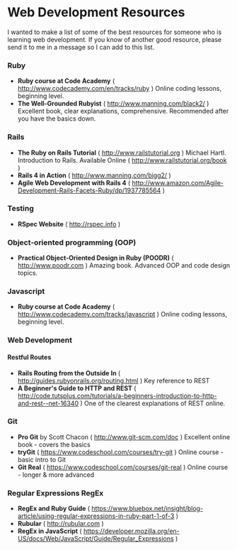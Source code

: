 Web Development Resources
=========================

I wanted to make a list of some of the best resources for someone who is learning web development. If you know of another good resource, please send it to me in a message so I can add to this list.

### Ruby  
- **Ruby course at Code Academy** ( http://www.codecademy.com/en/tracks/ruby )  Online coding lessons, beginning level.
- **The Well-Grounded Rubyist** ( http://www.manning.com/black2/ )  Excellent book, clear explanations, comprehensive. Recommended after you have the basics down.

### Rails

- **The Ruby on Rails Tutorial** ( http://www.railstutorial.org ) Michael Hartl. Introduction to Rails. Available Online ( http://www.railstutorial.org/book )
- **Rails 4 in Action** ( http://www.manning.com/bigg2/ )
- **Agile Web Development with Rails 4** ( http://www.amazon.com/Agile-Development-Rails-Facets-Ruby/dp/1937785564 )

### Testing 
- **RSpec Website** ( http://rspec.info )


### Object-oriented programming (OOP)

- **Practical Object-Oriented Design in Ruby (POODR)** ( http://www.poodr.com )  Amazing book. Advanced OOP and code design topics.


### Javascript
- **Ruby course at Code Academy** ( http://www.codecademy.com/tracks/javascript )  Online coding lessons, beginning level.

### Web Development 


#### Restful Routes  
- **Rails Routing from the Outside In**  ( http://guides.rubyonrails.org/routing.html )  Key reference to REST
- **A Beginner's Guide to HTTP and REST** ( http://code.tutsplus.com/tutorials/a-beginners-introduction-to-http-and-rest--net-16340 )  One of the clearest explanations of REST online.

### Git
- **Pro Git** by Scott Chacon  ( http://www.git-scm.com/doc )  Excellent online book - covers the basics
- **tryGit**  ( https://www.codeschool.com/courses/try-git )  Online course - basic intro to Git 
- **Git Real**  ( https://www.codeschool.com/courses/git-real )  Online course - longer & more advanced 

### Regular Expressions RegEx
- **RegEx and Ruby Guide** ( https://www.bluebox.net/insight/blog-article/using-regular-expressions-in-ruby-part-1-of-3 )
- **Rubular** ( http://rubular.com )
- **RegEx in JavaScript** ( https://developer.mozilla.org/en-US/docs/Web/JavaScript/Guide/Regular_Expressions )
